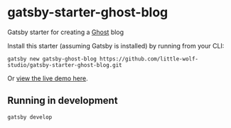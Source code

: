 # gatsby-starter-ghost-blog

Gatsby starter for creating a [Ghost](https://www.ghost.org) blog 

Install this starter (assuming Gatsby is installed) by running from your CLI:

`gatsby new gatsby-ghost-blog https://github.com/little-wolf-studio/gatsby-starter-ghost-blog.git`

Or [view the live demo here](http://starter-ghost-blog.surge.sh/).

## Running in development
`gatsby develop`